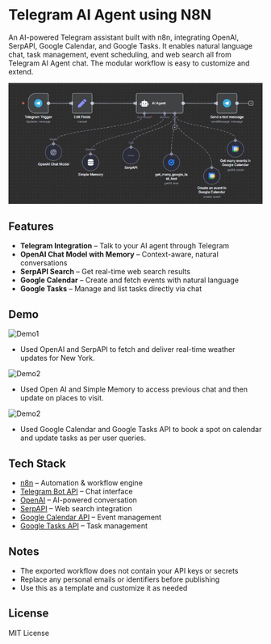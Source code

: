 # Telegram AI Agent using N8N
An AI-powered Telegram assistant built with n8n, integrating OpenAI, SerpAPI, Google Calendar, and Google Tasks. It enables natural language chat, task management, event scheduling, and web search all from Telegram AI Agent chat. The modular workflow is easy to customize and extend.

![Workflow](n8n_telegram_ai_agent_workflow.jpg)

## Features
- **Telegram Integration** – Talk to your AI agent through Telegram  
- **OpenAI Chat Model with Memory** – Context-aware, natural conversations  
- **SerpAPI Search** – Get real-time web search results  
- **Google Calendar** – Create and fetch events with natural language  
- **Google Tasks** – Manage and list tasks directly via chat

## Demo
<img src="https://github.com/user-attachments/assets/8800b8f5-7720-4339-9fe2-a56f2d056825" alt="Demo1" width="300"/>

- Used OpenAI and SerpAPI to fetch and deliver real-time weather updates for New York.

<img src="https://github.com/user-attachments/assets/c3bb3c36-73a4-4162-86d6-46be2fb49a72" alt="Demo2" width="300"/>

- Used Open AI and Simple Memory to access previous chat and then update on places to visit.

<img src="https://github.com/user-attachments/assets/73932af5-6e0c-4dbc-aa92-3cef049808ca" alt="Demo2" width="300"/>

- Used Google Calendar and Google Tasks API to book a spot on calendar and update tasks as per user queries.

## Tech Stack
- [n8n](https://n8n.io) – Automation & workflow engine  
- [Telegram Bot API](https://core.telegram.org/bots/api) – Chat interface  
- [OpenAI](https://platform.openai.com/) – AI-powered conversation  
- [SerpAPI](https://serpapi.com/) – Web search integration  
- [Google Calendar API](https://developers.google.com/calendar) – Event management  
- [Google Tasks API](https://developers.google.com/tasks) – Task management

## Notes

- The exported workflow does not contain your API keys or secrets
- Replace any personal emails or identifiers before publishing
- Use this as a template and customize it as needed

## License
MIT License
